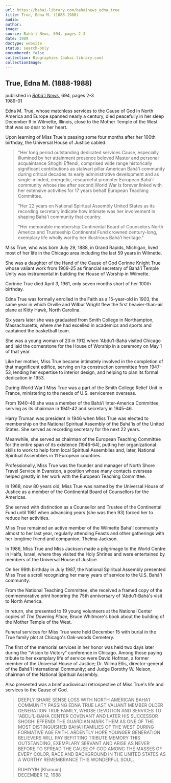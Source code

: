 ```yaml
---
url: https://bahai-library.com/bahainews_edna_true
title: True, Edna M. (1888-1988)
audio: 
author: 
image: 
source: Bahá'í News, 694, pages 2-3
date: 1989
doctype: website
status: search-only
encumbered: false
collection: Biographies (bahai-library.com)
collectionImage: 
---
```



## True, Edna M. (1888-1988)

published in [_Bahá'í News_](https://bahai-library.com/series/BN), 694, pages 2-3  
1989-01


Edna M. True, whose matchless services to the Cause of God in North America and Europe spanned nearly a century, died peacefully in her sleep December 9 in Wilmette, Illinois, close to the Mother Temple of the West that was so dear to her heart.

Upon learning of Miss True's passing some four months after her 100th birthday, the Universal House of Justice cabled:

> "Her long period outstanding dedicated services Cause, especially illumined by her attainment presence beloved Master and personal acquaintance Shoghi Effendi, comprised wide range historically significant contributions as stalwart pillar American Bahá'í community during critical decades its early administrative development and as single-minded, energetic, resourceful promoter European Bahá'í community whose rise after second World War is forever linked with her extensive activities for 17 years behalf European Teaching Committee.
> 
> "Her 22 years on National Spiritual Assembly United States as its recording secretary indicate how intimate was her involvement in shaping Bahá'í community that country.
> 
> "Her memorable membership Continental Board of Counselors North America and Trusteeship Continental Fund crowned century-long, exemplary life wholly worthy her illustrious Bahá'í heritage."

Miss True, who was born July 29, 1888, in Grand Rapids, Michigan, lived most of her life in the Chicago area including the last 59 years in Wilmette.

She was a daughter of the Hand of the Cause of God Corinne Knight True whose valiant work from 1909-25 as financial secretary of Bahá'í Temple Unity was instrumental in building the House of Worship in Wilmette.

Corinne True died April 3, 1961, only seven months short of her 100th birthday.

Edna True was formally enrolled in the Faith as a 15-year-old in 1903, the same year in which Orville and Wilbur Wright flew the first heavier-than-air plane at Kitty Hawk, North Carolina.

Six years later she was graduated from Smith College in Northampton, Massachusetts, where she had excelled in academics and sports and captained the basketball team.

She was a young woman of 23 in 1912 when 'Abdu'l-Bahá visited Chicago and laid the cornerstone for the House of Worship in a ceremony on May 1 of that year.

Like her mother, Miss True became intimately involved in the completion of that magnificent edifice, serving on its construction committee from 1947-53, lending her expertise to interior design, and helping to plan its formal dedication in 1953.

During World War I Miss True was a part of the Smith College Relief Unit in France, ministering to the needs of U.S. servicemen overseas.

From 1940-46 she was a member of the Bahá'í Inter-America Committee, serving as its chairman in 1941-42 and secretary in 1945-46.

Harry Truman was president in 1946 when Miss True was elected to membership on the National Spiritual Assembly of the Bahá'ís of the United States. She served as recording secretary for the next 22 years.

Meanwhile, she served as chairman of the European Teaching Committee for the entire span of its existence (1946-64), putting her organizational skills to work to help form local Spiritual Assemblies and, later, National Spiritual Assemblies in 11 European countries.

Professionally, Miss True was the founder and manager of North Shore Travel Service in Evanston, a position whose many contacts overseas helped greatly in her work with the European Teaching Committee.

In 1968, now 80 years old, Miss True was named by the Universal House of Justice as a member of the Continental Board of Counsellors for the Americas.

She served with distinction as a Counsellor and Trustee of the Continental Fund until 1981 when advancing years (she was then 93) forced her to reduce her activities.

Miss True remained an active member of the Wilmette Bahá'í community almost to her last year, regularly attending Feasts and other gatherings with her longtime friend and companion, Thelma Jackson.

In 1986, Miss True and Miss Jackson made a pilgrimage to the World Centre in Haifa, Israel, where they visited the Holy Shrines and were entertained by members of the Universal House of Justice.

On her 99th birthday in July 1987, the National Spiritual Assembly presented Miss True a scroll recognizing her many years of service to the U.S. Bahá'í community.

From the National Teaching Committee, she received a framed copy of the commemorative print honoring the 75th anniversary of 'Abdu'l-Bahá's visit to North America.

In return, she presented to 19 young volunteers at the National Center copies of _The Dawning Place,_ Bruce Whitmore's book about the building of the Mother Temple of the West.

Funeral services for Miss True were held December 15 with burial in the True family plot at Chicago's Oak-woods Cemetery.

The first of the memorial services in her honor was held two days later during the "Vision to Victory" conference in Chicago. Among those paying tribute to her exemplary life of service were David Hofman, a former member of the Universal House of Justice; Dr. Wilma Ellis, director-general of the Bahá'í International Community; and Judge Dorothy W. Nelson, chairman of the National Spiritual Assembly.

Also presented was a brief audiovisual retrospective of Miss True's life and services to the Cause of God.

> DEEPLY SHARE SENSE LOSS WITH NORTH AMERICAN BAHA’I COMMUNITY PASSING EDNA TRUE LAST VALIANT MEMBER OLDER GENERATION TRUE FAMILY, WHOSE DEVOTION AND SERVICES TO 'ABDU'L-BAHA CENTER COVENANT AND LATER HIS SUCCESSOR SHOGHI EFFENDI THE GUARDIAN MARK THEM AS ONE OF THE MOST DISTINGUISHED BAHA’I FAMILIES OF THE WEST DURING FORMATIVE AGE FAITH. ARDENTLY HOPE YOUNGER GENERATION BELIEVERS WILL PAY BEFITTING TRIBUTE MEMORY THIS OUTSTANDING, EXEMPLARY SERVANT AND ARISE AS NEVER BEFORE TO SPREAD THE CAUSE OF GOD AMONG THE MASSES OF EVERY COLOR, RACE AND BACKGROUND IN THE UNITED STATES AS A WORTHY REMEMBRANCE THIS WONDERFUL SOUL.
> 
> RUHIYYIH \[Khanum\]  
> DECEMBER 12, 1988